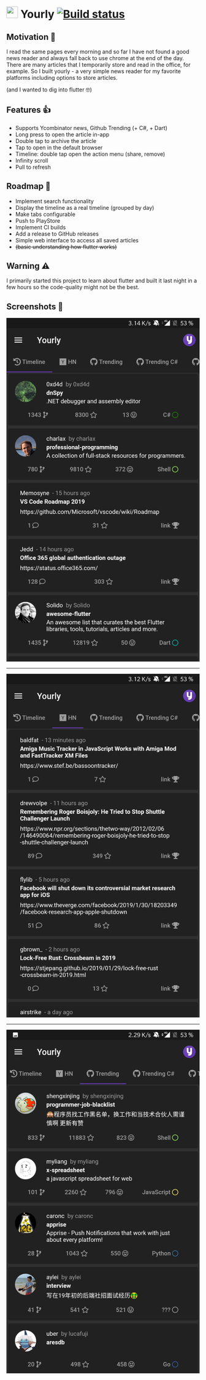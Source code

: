 # <img src="https://raw.githubusercontent.com/dennisbappert/yourly/master/assets/web_hi_res_512.png" width="30" height="30"> Yourly [![Build status](https://bappert.visualstudio.com/Yourly/_apis/build/status/android)](https://bappert.visualstudio.com/Yourly/_build/latest?definitionId=13)

## Motivation 🤔
I read the same pages every morning and so far I have not found a good news reader and always fall back to use chrome at the end of the day. There are many articles that I temporarily store and read in the office, for example. So I built yourly - a very simple news reader for my favorite platforms including options to store articles.

(and I wanted to dig into flutter 🤓)

## Features 👍
- Supports Ycombinator news, Github Trending (+ C#, + Dart)
- Long press to open the article in-app
- Double tap to archive the article
- Tap to open in the default browser
- Timeline: double tap open the action menu (share, remove)
- Infinity scroll
- Pull to refresh

## Roadmap 🚧
- Implement search functionality
- Display the timeline as a real timeline (grouped by day)
- Make tabs configurable
- Push to PlayStore
- Implement CI builds
- Add a release to GitHub releases
- Simple web interface to access all saved articles
- ~~(basic understanding how flutter works)~~

## Warning ⚠️
I primarily started this project to learn about flutter and built it last night in a few hours so the code-quality might not be the best.

## Screenshots 📱
![screenshot](/screenshots/01.jpg?raw=true "Timeline")
***
![screenshot](/screenshots/02.jpg?raw=true "Hackernews")
***
![screenshot](/screenshots/03.jpg?raw=true "GitHub")
